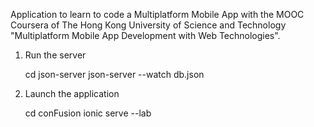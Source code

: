 Application to learn to code a Multiplatform Mobile App with the MOOC Coursera of The Hong Kong University of Science and Technology "Multiplatform Mobile App Development with Web Technologies".

1. Run the server


    cd json-server
    json-server --watch db.json

2. Launch the application


    cd conFusion
    ionic serve --lab
